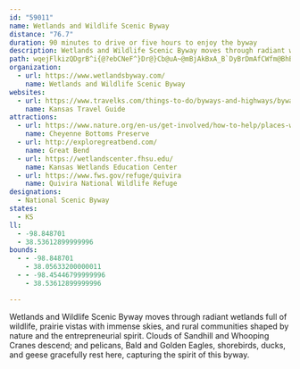 ```yaml
---
id: "59011"
name: Wetlands and Wildlife Scenic Byway
distance: "76.7"
duration: 90 minutes to drive or five hours to enjoy the byway
description: Wetlands and Wildlife Scenic Byway moves through radiant wetlands full of wildlife, prairie vistas with immense skies, and rural communities shaped by nature and the entrepreneurial spirit. Clouds of Sandhill and Whooping Cranes descend; and pelicans, Bald and Golden Eagles, shorebirds, ducks, and geese gracefully rest here, capturing the spirit of this byway.
path: wqejFlkizQDgrB^i{@?ebCNeF^}Dr@}Cb@uA~@mBjAkBxA_B`DyBrDmAfCWfm@BhBKrBy@jAq@dBiBt@}At@aC\mDDsCHizA_@ay@GqxBH{q@[iuBFqhD[czAi@ia@Ukn@Ewd@}AuwDNyGhCgp@R}GLwkD`tDEhxCZ~a@PlmAhwBdAvBzCbIbh@t~ApI|WtPng@hBpErB`EtBdDfDfEpCzChDjC~QbMjpAzy@bWjRlh@ja@lCfBlGfFb@sAb@mD~rDJdwAq@fyAbAzvAD`sAWl_BXvtDaA`qADfBThA~@z@xAb@rBDln@n@nCl@~@t@p@vAd@nDDpqCf@z[A|`@R~l@F`EBfuAZph@EjcAJzeBM~MOdRDt\GXqaBn@}dCEgdAHkcDGejBv@}aC^_pE?ovBRenBSguBMmqAQe]huDg@rlBEbgAW~yABrrDWh@roB^dqBOniBb@bnC?zsBM|{ALl_BCflAKrw@}@p_CWznBClj@_@zx@mAlzE?b{Ba@xdF
organization:
  - url: https://www.wetlandsbyway.com/
    name: Wetlands and Wildlife Scenic Byway
websites:
  - url: https://www.travelks.com/things-to-do/byways-and-highways/byways/wetlands-and-wildlife/
    name: Kansas Travel Guide
attractions:
  - url: https://www.nature.org/en-us/get-involved/how-to-help/places-we-protect/cheyenne-bottoms-preserve/
    name: Cheyenne Bottoms Preserve
  - url: http://exploregreatbend.com/
    name: Great Bend
  - url: https://wetlandscenter.fhsu.edu/
    name: Kansas Wetlands Education Center
  - url: https://www.fws.gov/refuge/quivira
    name: Quivira National Wildlife Refuge
designations:
  - National Scenic Byway
states:
  - KS
ll:
  - -98.848701
  - 38.53612899999996
bounds:
  - - -98.848701
    - 38.05633200000011
  - - -98.45446799999996
    - 38.53612899999996

---
```


Wetlands and Wildlife Scenic Byway moves through radiant wetlands full of wildlife, prairie vistas with immense skies, and rural communities shaped by nature and the entrepreneurial spirit. Clouds of Sandhill and Whooping Cranes descend; and pelicans, Bald and Golden Eagles, shorebirds, ducks, and geese gracefully rest here, capturing the spirit of this byway.
